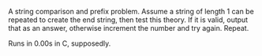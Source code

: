 A string comparison and prefix problem. Assume a string of length 1 can be repeated to create the end string, then test this theory. If it is valid, output that as an answer, otherwise increment the number and try again. Repeat.

Runs in 0.00s in C, supposedly.

